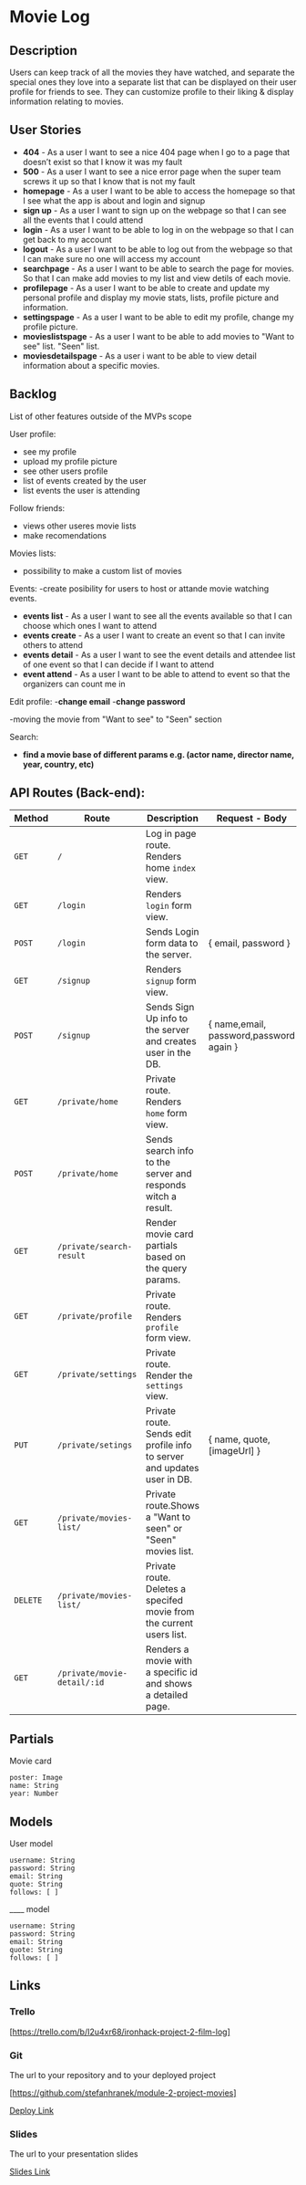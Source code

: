 # Movie Log

## Description

Users can keep track of all the movies they have watched, and separate the special ones they love into a separate list that can be displayed on their user profile for friends to see. They can customize profile to their liking & display information relating to movies.
 
## User Stories

- **404** - As a user I want to see a nice 404 page when I go to a page that doesn’t exist so that I know it was my fault 
- **500** - As a user I want to see a nice error page when the super team screws it up so that I know that is not my fault
- **homepage** - As a user I want to be able to access the homepage so that I see what the app is about and login and signup
- **sign up** - As a user I want to sign up on the webpage so that I can see all the events that I could attend
- **login** - As a user I want to be able to log in on the webpage so that I can get back to my account
- **logout** - As a user I want to be able to log out from the webpage so that I can make sure no one will access my account
- **searchpage** - As a user I want to be able to search the page for movies. So that I can make add movies to my list and view detils of each movie. 
- **profilepage** - As a user I want to be able to create and update my personal profile and display my movie stats, lists, profile picture and information. 
- **settingspage** - As a user I want to be able to edit my profile, change my profile picture.
- **movieslistspage** - As a user I want to be able to add movies to "Want to see" list. "Seen" list.
- **moviesdetailspage** - As a user i want to be able to view detail information about a specific movies.





## Backlog

List of other features outside of the MVPs scope

User profile:
- see my profile
- upload my profile picture
- see other users profile
- list of events created by the user
- list events the user is attending

Follow friends:
- views other useres movie lists
- make recomendations

Movies lists:
- possibility to make a custom list of movies

Events:
-create posibility for users to host or attande movie watching events. 
  - **events list** - As a user I want to see all the events available so that I can choose which ones I want to attend 
  - **events create** - As a user I want to create an event so that I can invite others to attend
  - **events detail** - As a user I want to see the event details and attendee list of one event so that I can decide if I want to attend 
  - **event attend** - As a user I want to be able to attend to event so that the organizers can count me in

Edit profile:
-**change email**
-**change password**

-moving the movie from "Want to see" to "Seen" section

Search: 
- **find a movie base of different params e.g. (actor name, director name, year, country, etc)**






## API Routes (Back-end):



| **Method** | **Route**                          | **Description**                                              | Request  - Body                                          |
| ---------- | ---------------------------------- | ------------------------------------------------------------ | -------------------------------------------------------- |
| `GET`      | `/`                                | Log in page route.  Renders home `index` view.                 |                                                          |
| `GET`      | `/login`                           | Renders `login` form view.                                   |                                                          |
| `POST`     | `/login`                           | Sends Login form data to the server.                         | { email, password }                                      |
| `GET`      | `/signup`                          | Renders `signup` form view.                                  |                                                          |
| `POST`     | `/signup`                          | Sends Sign Up info to the server and creates user in the DB. | { name,email, password,password again  }                                    |
| `GET`      | `/private/home`            | Private route. Renders `home` form view.             |                                                          |
| `POST`      | `/private/home`            | Sends search info to the server and responds witch a result.            |                                                          |
| `GET`      | `/private/search-result`            | Render movie card partials based on the query params.            |                                                          |
| `GET`      | `/private/profile`            | Private route. Renders `profile` form view.             |                                                          |
| `GET`      | `/private/settings`               | Private route. Render the `settings` view.                  |                                                          |
| `PUT`      | `/private/setings`            | Private route. Sends edit profile info to server and updates user in DB. | { name, quote, [imageUrl] } |
| `GET`     | `/private/movies-list/`           | Private route.Shows a "Want to seen" or "Seen" movies  list.|                         |
| `DELETE`   | `/private/movies-list/` | Private route. Deletes a specifed movie from the current users list. |                                                          |
| `GET`      | `/private/movie-detail/:id`        | Renders a movie with a specific id and shows a detailed page.|                                                          |

## Partials

Movie card
```
poster: Image
name: String
year: Number

```

## Models

User model
 
```
username: String
password: String
email: String
quote: String
follows: [ ]
```

____ model

```
username: String
password: String
email: String
quote: String
follows: [ ]

``` 

## Links

### Trello

[https://trello.com/b/I2u4xr68/ironhack-project-2-film-log]

### Git

The url to your repository and to your deployed project

[https://github.com/stefanhranek/module-2-project-movies]

[Deploy Link](http://heroku.com)

### Slides

The url to your presentation slides

[Slides Link](http://slides.com)

